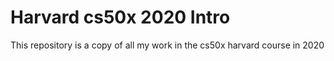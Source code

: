 # Harvard cs50x 2020 Intro
 This repository is a copy of all my work in the cs50x harvard course in 2020
